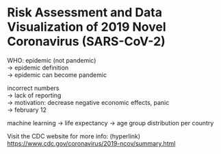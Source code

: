 # Risk Assessment and Data Visualization of 2019 Novel Coronavirus (SARS-CoV-2)

WHO: epidemic (not pandemic)<br>
-> epidemic definition<br>
-> epidemic can become pandemic<br>

incorrect numbers<br>
-> lack of reporting<br>
-> motivation: decrease negative economic effects, panic<br>
-> february 12<br>

machine learning
-> life expectancy
-> age group distribution per country

Visit the CDC website for more info: (hyperlink) https://www.cdc.gov/coronavirus/2019-ncov/summary.html
